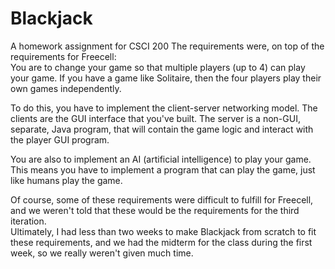 Blackjack
=========

A homework assignment for CSCI 200
The requirements were, on top of the requirements for Freecell:<br>
You are to change your game so that multiple players (up to 4) can play your game. If you have a game like Solitaire, then the four players play their own games independently.

To do this, you have to implement the client-server networking model. The clients are the GUI interface that you've built. The server is a non-GUI, separate, Java program, that will contain the game logic and interact with the player GUI program.

You are also to implement an AI (artificial intelligence) to play your game. This means you have to implement a program that can play the game, just like humans play the game.

Of course, some of these requirements were difficult to fulfill for Freecell, and we weren't told that these would be the requirements for the third iteration.<br>
Ultimately, I had less than two weeks to make Blackjack from scratch to fit these requirements, and we had the midterm for the class during the first week, so we really weren't given much time.<br>
